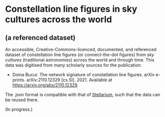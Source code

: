 # Constellation line figures in sky cultures across the world
## (a referenced dataset)


An accessible, Creative-Commons-licenced, documented, and referenced dataset of constellation line figures (or connect-the-dot figures) from _sky cultures_ (traditional astronomies) across the world and through time. This data was digitised from many scholarly sources for the publication:

- Doina Bucur. The network signature of constellation line figures. arXiv e-prints. arXiv:2110.12329 [cs.SI]. 2021. Available at <https://arxiv.org/abs/2110.12329>.

The .json format is compatible with that of [Stellarium](https://github.com/Stellarium/stellarium-skycultures), such that the data can be reused there.

(In progress.)